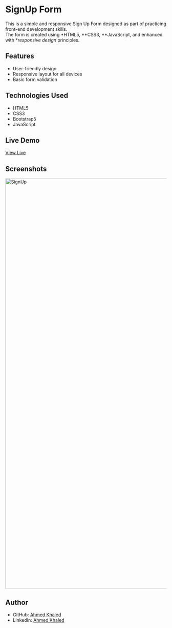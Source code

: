 # SignUp Form

This is a simple and responsive Sign Up Form designed as part of practicing front-end development skills.  
The form is created using *HTML5, **CSS3, **JavaScript, and enhanced with **responsive design* principles.

## Features
- User-friendly design
- Responsive layout for all devices
- Basic form validation

## Technologies Used
- HTML5
- CSS3
- Bootstrap5
- JavaScript

## Live Demo
[View Live](https://ahmedkhaled2817.github.io/frontEndMentor/Basic/SignUpForm/)

## Screenshots
<img width="1280" alt="SignUp" src="https://github.com/user-attachments/assets/108baf34-6ab0-46d0-a3ea-5234da4c9ac3" />

## Author
- GitHub: [Ahmed Khaled](https://github.com/AhmedKhaled2817)
- LinkedIn: [Ahmed Khaled](https://www.linkedin.com/in/ahmed-khaled-39242423a/)
